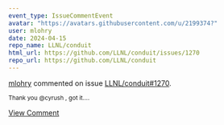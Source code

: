 ```yaml
---
event_type: IssueCommentEvent
avatar: "https://avatars.githubusercontent.com/u/2199374?"
user: mlohry
date: 2024-04-15
repo_name: LLNL/conduit
html_url: https://github.com/LLNL/conduit/issues/1270
repo_url: https://github.com/LLNL/conduit
---
```


<a href='https://github.com/mlohry' target='_blank'>mlohry</a> commented on issue <a href='https://github.com/LLNL/conduit/issues/1270' target='_blank'>LLNL/conduit#1270</a>.

<small>Thank you @cyrush , got it....</small>

<a href='https://github.com/LLNL/conduit/issues/1270' target='_blank'>View Comment</a>